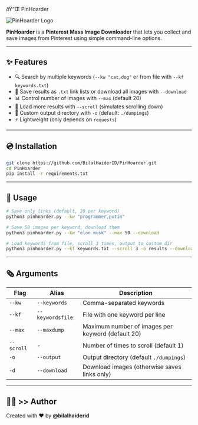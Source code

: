ðŸ“Œ PinHoarder

![PinHoarder Logo](logo.png)

**PinHoarder** is a **Pinterest Mass Image Downloader** that lets you collect and save images from Pinterest using simple command-line options.

---

## ✨ Features

- 🔍 Search by multiple keywords (`--kw "cat,dog"` or from file with `--kf keywords.txt`)
- 📂 Save results as `.txt` link lists or download all images with `--download`
- 📊 Control number of images with `--max` (default 20)
- 📜 Load more results with `--scroll` (simulates scrolling down)
- 📁 Custom output directory with `-o` (default: `./dumpimgs`)
- ⚡ Lightweight (only depends on `requests`)

---

## 💿 Installation

```bash
git clone https://github.com/BilalHaiderID/PinHoarder.git
cd PinHoarder
pip install -r requirements.txt
```

---

## 📝 Usage

```bash
# Save only links (default, 20 per keyword)
python3 pinhoarder.py --kw "programmer,putin"

# Save 50 images per keyword, download them
python3 pinhoarder.py --kw "elon musk" --max 50 --download

# Load keywords from file, scroll 3 times, output to custom dir
python3 pinhoarder.py --kf keywords.txt --scroll 3 -o results --download
```

---

## 🗞️ Arguments

| Flag | Alias | Description |
|------|--------|-------------|
| `--kw` | `--keywords` | Comma-separated keywords |
| `--kf` | `--keywordsfile` | File with one keyword per line |
| `--max` | `--maxdump` | Maximum number of images per keyword (default 20) |
| `--scroll` |  -  | Number of times to scroll (default 1) |
| `-o` | `--output` | Output directory (default `./dumpings`) |
| `-d` | `--download` | Download images (otherwise saves links only) |

---


## 🧑‍✈️ >> Author

Created with ❤️ by **@bilalhaiderid**

